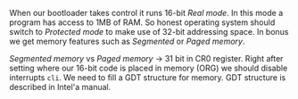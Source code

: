 <!--
.. title: 0x0A Protected mode
.. slug: protected-mode
.. date: 2019-06-10 00:00:00 UTC
.. tags: asm, os
.. category: os
.. link: 
.. description: Bootloader which switch to protected mode. 
.. type: text
-->

When our bootloader takes control it runs 16-bit *Real mode*. In this mode a
program has access to 1MB of RAM. So honest operating system should switch to 
*Protected mode* to make use of 32-bit addressing space. In bonus we get memory
features such as *Segmented* or *Paged memory*.

<!-- TEASER_END -->

*Segmented memory* vs *Paged memory* -> 31 bit in CR0 register.
Right after setting where our 16-bit code is placed in memory (ORG) we should
disable interrupts ```cli```. 
We need to fill a GDT structure for memory. GDT structure is described in
Intel'a manual.
